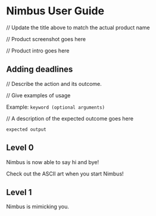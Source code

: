 # Nimbus User Guide

// Update the title above to match the actual product name

// Product screenshot goes here

// Product intro goes here

## Adding deadlines

// Describe the action and its outcome.

// Give examples of usage

Example: `keyword (optional arguments)`

// A description of the expected outcome goes here

```
expected output
```

## Level 0

Nimbus is now able to say hi and bye!

Check out the ASCII art when you start Nimbus!


## Level 1

Nimbus is mimicking you.